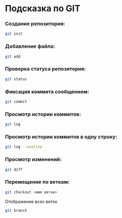# Подсказка по GIT

### Создание репозитория:
```sh
git init
```

### Добавление файла:
```sh
git add
```

### Проверка статуса репозитория:
```sh
git status
```

### Фиксация коммита сообщением:
```sh
git commit
```

### Просмотр истории коммитов:
```sh
git log
```

### Просмотр истории коммитов в одну строку:
```sh
git log --oneline
```

### Просмотр изменений:
```sh
git diff
```

### Перемещение по веткам:
```sh
git checkout <имя ветки> 
```
Отображение всех веток
```sh
git branch
```